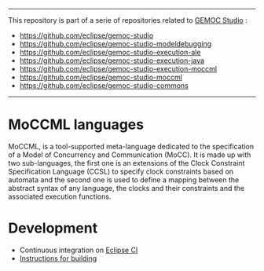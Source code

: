 -------------
This repository is part of a serie of repositories related to [GEMOC Studio](http://eclipse.org/gemoc) :
- https://github.com/eclipse/gemoc-studio
- https://github.com/eclipse/gemoc-studio-modeldebugging
- https://github.com/eclipse/gemoc-studio-execution-ale
- https://github.com/eclipse/gemoc-studio-execution-java
- https://github.com/eclipse/gemoc-studio-execution-moccml
- https://github.com/eclipse/gemoc-studio-moccml
- https://github.com/eclipse/gemoc-studio-commons
-------------



MoCCML languages
====================

MoCCML, is a tool-supported meta-language dedicated to the specification of a Model of Concurrency and Communication (MoCC). 
It is made up with two sub-languages, the first one is an extensions of the Clock Constraint Specification Language (CCSL) to 
specify clock constraints based on automata and the second one is used to define a mapping between the abstract syntax of any 
language, the clocks and their constraints and the associated execution functions. 

# Development
- Continuous integration on [Eclipse CI](https://ci.eclipse.org/gemoc/job/gemoc-studio-integration/)
- [Instructions for building](https://github.com/eclipse-gemoc/gemoc-studio/tree/master/dev_support/tycho_full_compilation)
